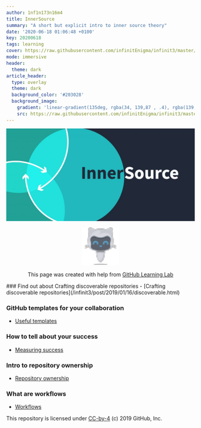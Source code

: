 ```yaml
---
author: 1nf1n173n16m4
title: InnerSource
summary: "A short but explicit intro to inner source theory"
date: '2020-06-18 01:06:48 +0100'
key: 20200618
tags: learning
cover: https://raw.githubusercontent.com/infinitEnigma/infinit3/master/docs/assets/images/axure/page-article-header-overlay-background-image-immersive-translucent-header.jpg
mode: immersive
header:
  theme: dark
article_header:
  type: overlay
  theme: dark
  background_color: '#203028'
  background_image:
    gradient: 'linear-gradient(135deg, rgba(34, 139,87 , .4), rgba(139, 34, 139, .4))'
    src: https://raw.githubusercontent.com/infinitEnigma/infinit3/master/assets/img/posts/learning/innersource2.png
---
```


<p align="center"><img src="https://raw.githubusercontent.com/infinitEnigma/infinit3/master/assets/img/posts/learning/innersource.jpg"></p>

<p align="center"><img width="100" src="https://raw.githubusercontent.com/infinitEnigma/infinit3/master/docs/assets/images/10572.png"></p>

<p align="center">This page was created with help from <a href="https://github.com/apps/github-learning-lab">GitHub Learning Lab</a></p>
<!--more-->
### Find out about Crafting discoverable repositories
  - [Crafting discoverable repositories](/infinit3/post/2019/01/16/discoverable.html)

### GitHub templates for your collaboration
  - [Useful templates](templates/templates/)

### How to tell about your success  
  - [Measuring success](/infinit3/post/2019/02/10/metrics.html)

### Intro to repository ownership  
  - [Repository ownership](/infinit3/post/2019/03/02/repo-ownership.html)

### What are workflows  
  - [Workflows](/infinit3/post/2019/04/07/workflows.html)

This repository is licensed under [CC-by-4](../LICENSE) (c) 2019 GitHub, Inc.
